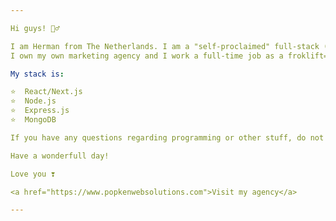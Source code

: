```yaml
---

Hi guys! 🙋‍♂️

I am Herman from The Netherlands. I am a "self-proclaimed" full-stack (MERN) developer. 
I own my own marketing agency and I work a full-time job as a froklift=operator (hope I can scrap that of my job-list soon😄)

My stack is: 

⭐  React/Next.js
⭐  Node.js 
⭐  Express.js
⭐  MongoDB

If you have any questions regarding programming or other stuff, do not hestitate to PM me!🙏

Have a wonderfull day!

Love you ❣️

<a href="https://www.popkenwebsolutions.com">Visit my agency</a>

---
```

